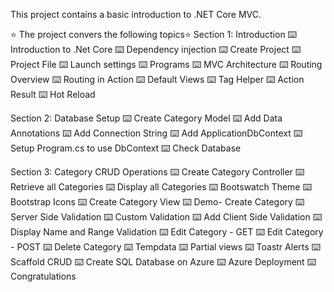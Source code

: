 This project contains a basic introduction to .NET Core MVC. 

⭐️ The project convers the following topics⭐️
Section 1: Introduction
⌨️ Introduction to .Net Core
⌨️ Dependency injection
⌨️ Create Project
⌨️ Project File
⌨️ Launch settings
⌨️ Programs
⌨️ MVC Architecture
⌨️ Routing Overview
⌨️ Routing in Action
⌨️ Default Views
⌨️ Tag Helper
⌨️ Action Result
⌨️ Hot Reload

Section 2: Database Setup 
⌨️ Create Category Model
⌨️ Add Data Annotations
⌨️ Add Connection String
⌨️ Add ApplicationDbContext
⌨️ Setup Program.cs to use DbContext
⌨️ Check Database

Section 3: Category CRUD Operations
⌨️ Create Category Controller
⌨️ Retrieve all Categories 
⌨️ Display all Categories
⌨️ Bootswatch Theme
⌨️ Bootstrap Icons
⌨️ Create Category View
⌨️ Demo- Create Category 
⌨️ Server Side Validation
⌨️ Custom Validation
⌨️ Add Client Side Validation
⌨️ Display Name and Range Validation
⌨️ Edit Category - GET
⌨️ Edit Category - POST
⌨️ Delete Category 
⌨️ Tempdata
⌨️ Partial views
⌨️ Toastr Alerts 
⌨️ Scaffold CRUD
⌨️ Create SQL Database on Azure
⌨️ Azure Deployment
⌨️ Congratulations
